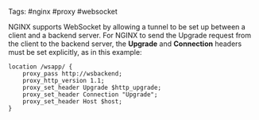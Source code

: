 Tags: #nginx #proxy #websocket

NGINX supports WebSocket by allowing a tunnel to be set up between a client and a backend server. For NGINX to send the Upgrade request from the client to the backend server, the **Upgrade** and **Connection** headers must be set explicitly, as in this example:

```
location /wsapp/ {
    proxy_pass http://wsbackend;
    proxy_http_version 1.1;
    proxy_set_header Upgrade $http_upgrade;
    proxy_set_header Connection "Upgrade";
    proxy_set_header Host $host;
}
```